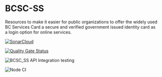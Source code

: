 # BCSC-SS
Resources to make it easier for public organizations to offer the widely used BC Services Card a secure and verified government issued identity card as a login option for online services.

[![SonarCloud](https://sonarcloud.io/images/project_badges/sonarcloud-white.svg)](https://sonarcloud.io/dashboard?id=bcgov_BCSC-SS)


[![Quality Gate Status](https://sonarcloud.io/api/project_badges/measure?project=bcgov_BCSC-SS&metric=alert_status)](https://sonarcloud.io/dashboard?id=bcgov_BCSC-SS)

![BCSC_SS API Integration testing](https://github.com/bcgov/BCSC-SS/workflows/BCSC_SS%20API%20Integration%20testing/badge.svg)

![Node CI](https://github.com/bcgov/BCSC-SS/workflows/Node%20CI/badge.svg)

